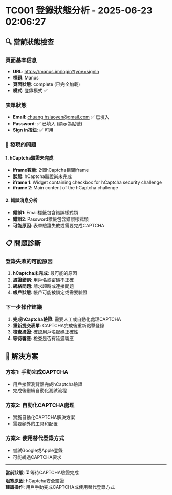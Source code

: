 # TC001 登錄狀態分析 - 2025-06-23 02:06:27

## 🔍 當前狀態檢查

### 頁面基本信息
- **URL**: https://manus.im/login?type=signIn
- **標題**: Manus
- **頁面狀態**: complete (已完全加載)
- **模式**: 登錄模式 ✅

### 表單狀態
- **Email**: chuang.hsiaoyen@gmail.com ✅ 已填入
- **Password**: ✅ 已填入 (顯示為點號)
- **Sign in按鈕**: ✅ 可用

### 🚨 發現的問題

#### 1. hCaptcha驗證未完成
- **iframe數量**: 2個hCaptcha相關iframe
- **狀態**: hCaptcha驗證尚未完成
- **iframe 1**: Widget containing checkbox for hCaptcha security challenge
- **iframe 2**: Main content of the hCaptcha challenge

#### 2. 錯誤消息分析
- **錯誤1**: Email標籤包含錯誤樣式類
- **錯誤2**: Password標籤包含錯誤樣式類
- **可能原因**: 表單驗證失敗或需要完成CAPTCHA

## 📋 問題診斷

### 登錄失敗的可能原因
1. **hCaptcha未完成**: 最可能的原因
2. **憑證錯誤**: 用戶名或密碼不正確
3. **網絡問題**: 請求超時或連接問題
4. **帳戶狀態**: 帳戶可能被鎖定或需要驗證

### 下一步操作建議
1. **完成hCaptcha驗證**: 需要人工或自動化處理CAPTCHA
2. **重新提交表單**: CAPTCHA完成後重新點擊登錄
3. **檢查憑證**: 確認用戶名密碼正確性
4. **等待響應**: 檢查是否有延遲響應

## 🎯 解決方案

### 方案1: 手動完成CAPTCHA
- 用戶接管瀏覽器完成hCaptcha驗證
- 完成後繼續自動化測試流程

### 方案2: 自動化CAPTCHA處理
- 實施自動化CAPTCHA解決方案
- 需要額外的工具和配置

### 方案3: 使用替代登錄方式
- 嘗試Google或Apple登錄
- 可能繞過CAPTCHA要求

---

**當前狀態**: ⏳ 等待CAPTCHA驗證完成  
**阻塞原因**: hCaptcha安全驗證  
**建議操作**: 用戶手動完成CAPTCHA或使用替代登錄方式

